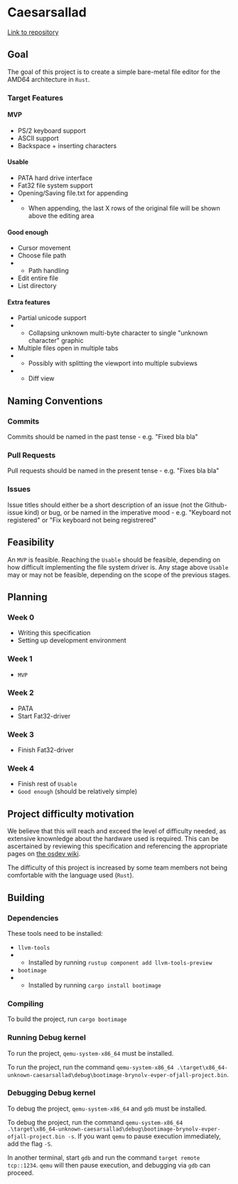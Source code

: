 # Caesarsallad

[Link to repository](https://github.com/INDAPlus20/brynolv-evper-ofjall-project)

## Goal

The goal of this project is to create a simple bare-metal file editor for the AMD64 architecture in `Rust`.

### Target Features

#### **MVP**

- PS/2 keyboard support
- ASCII support
- Backspace + inserting characters

#### **Usable**

- PATA hard drive interface
- Fat32 file system support
- Opening/Saving file.txt for appending
- - When appending, the last X rows of the original file will be shown above the editing area

#### **Good enough**

- Cursor movement
- Choose file path
- - Path handling
- Edit entire file
- List directory

#### **Extra features**

- Partial unicode support
- - Collapsing unknown multi-byte character to single "unknown character" graphic
- Multiple files open in multiple tabs
- - Possibly with splitting the viewport into multiple subviews
- - Diff view

## Naming Conventions

### Commits

Commits should be named in the past tense - e.g. "Fixed bla bla"

### Pull Requests

Pull requests should be named in the present tense - e.g. "Fixes bla bla"

### Issues

Issue titles should either be a short description of an issue (not the Github-issue kind) or bug,
or be named in the imperative mood - e.g. "Keyboard not registered" or "Fix keyboard not being registrered"

## Feasibility

An `MVP` is feasible. Reaching the `Usable` should be feasible, depending on how difficult implementing the file system driver is.
Any stage above `Usable` may or may not be feasible, depending on the scope of the previous stages.

## Planning

### Week 0

- Writing this specification
- Setting up development environment

### Week 1

- `MVP`

### Week 2

- PATA
- Start Fat32-driver

### Week 3

- Finish Fat32-driver

### Week 4

- Finish rest of `Usable`
- `Good enough` (should be relatively simple)

## Project difficulty motivation

We believe that this will reach and exceed the level of difficulty needed, as extensive knownledge about the hardware used is required.
This can be ascertained by reviewing this specification and referencing the appropriate pages on [the osdev wiki](https://wiki.osdev.org).

The difficulty of this project is increased by some team members not being comfortable with the language used (`Rust`).

## Building

### Dependencies

These tools need to be installed:

- `llvm-tools`
- - Installed by running `rustup component add llvm-tools-preview`
- `bootimage`
- - Installed by running `cargo install bootimage`

### Compiling

To build the project, run `cargo bootimage`

### Running Debug kernel

To run the project, `qemu-system-x86_64` must be installed.

To run the project, run the command `qemu-system-x86_64 .\target\x86_64-unknown-caesarsallad\debug\bootimage-brynolv-evper-ofjall-project.bin`.

### Debugging Debug kernel

To debug the project, `qemu-system-x86_64` and `gdb` must be installed.

To debug the project, run the command `qemu-system-x86_64 .\target\x86_64-unknown-caesarsallad\debug\bootimage-brynolv-evper-ofjall-project.bin -s`.
If you want `qemu` to pause execution immediately, add the flag `-S`.

In another terminal, start `gdb` and run the command `target remote tcp::1234`. `qemu` will then pause execution, and debugging via `gdb` can proceed.
